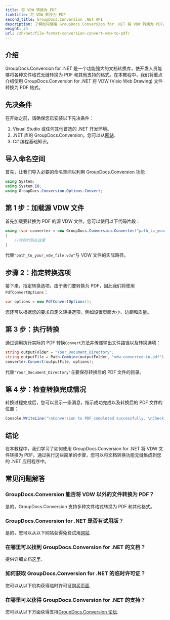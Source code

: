 ```yaml
---
title: 将 VDW 转换为 PDF
linktitle: 将 VDW 转换为 PDF
second_title: GroupDocs.Conversion .NET API
description: 了解如何使用 GroupDocs.Conversion for .NET 将 VDW 转换为 PDF。请按照我们的分步教程进行无缝集成。
weight: 24
url: /zh/net/file-format-conversion-convert-vdw-to-pdf/
---
```

## 介绍
GroupDocs.Conversion for .NET 是一个功能强大的文档转换库，使开发人员能够将各种文件格式无缝转换为 PDF 和其他支持的格式。在本教程中，我们将重点介绍使用 GroupDocs.Conversion for .NET 将 VDW (Visio Web Drawing) 文件转换为 PDF 格式。
## 先决条件
在开始之前，请确保您已安装以下先决条件：
1. Visual Studio 或任何其他首选的 .NET 开发环境。
2.  .NET 库的 GroupDocs.Conversion。您可以从[网站](https://releases.groupdocs.com/conversion/net/).
3. C# 编程基础知识。

## 导入命名空间
首先，让我们导入必要的命名空间以利用 GroupDocs.Conversion 功能：
```csharp
using System;
using System.IO;
using GroupDocs.Conversion.Options.Convert;
```
## 第 1 步：加载源 VDW 文件
首先加载要转换为 PDF 的源 VDW 文件。您可以使用以下代码片段：
```csharp
using (var converter = new GroupDocs.Conversion.Converter("path_to_your_vdw_file.vdw"))
{
    //你的代码在这里
}
```
代替`"path_to_your_vdw_file.vdw"`与 VDW 文件的实际路径。
## 步骤 2：指定转换选项
接下来，指定转换选项。由于我们要转换为 PDF，因此我们将使用`PdfConvertOptions`：
```csharp
var options = new PdfConvertOptions();
```
您还可以根据您的要求自定义转换选项，例如设置页面大小、边距和质量。
## 第 3 步：执行转换
通过调用执行实际的 PDF 转换`Convert`方法并传递输出文件路径以及转换选项：
```csharp
string outputFolder = "Your_Document_Directory";
string outputFile = Path.Combine(outputFolder, "vdw-converted-to.pdf");
converter.Convert(outputFile, options);
```
代替`"Your_Document_Directory"`与要保存转换后的 PDF 文件的目录。
## 第 4 步：检查转换完成情况
转换过程完成后，您可以显示一条消息，指示成功完成以及转换后的 PDF 文件的位置：
```csharp
Console.WriteLine("\nConversion to PDF completed successfully. \nCheck output in {0}", outputFolder);
```

## 结论
在本教程中，我们学习了如何使用 GroupDocs.Conversion for .NET 将 VDW 文件转换为 PDF。通过执行这些简单的步骤，您可以将文档转换功能无缝集成到您的 .NET 应用程序中。
## 常见问题解答
### GroupDocs.Conversion 能否将 VDW 以外的文件转换为 PDF？
是的，GroupDocs.Conversion 支持多种文件格式转换为 PDF 和其他格式。
### GroupDocs.Conversion for .NET 是否有试用版？
是的，您可以从以下网站获得免费试用[网站](https://releases.groupdocs.com/).
### 在哪里可以找到 GroupDocs.Conversion for .NET 的文档？
提供详细文档[这里](https://tutorials.groupdocs.com/conversion/net/).
### 如何获取 GroupDocs.Conversion for .NET 的临时许可证？
您可以从以下机构获得临时许可证[购买页面](https://purchase.groupdocs.com/temporary-license/).
### 在哪里可以获得 GroupDocs.Conversion for .NET 的支持？
您可以从以下方面获得支持[GroupDocs.Conversion 论坛](https://forum.groupdocs.com/c/conversion/11).